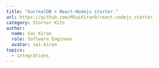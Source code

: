 ```yaml
---
title: "SurrealDB + React-Nodejs starter."
url: https://github.com/MSaiKiran9/react.nodejs_starter
category: Starter Kits
author:
  name: Sai Kiran
  role: Software Engineer
  avatar: sai-kiran
topics:
  - integrations
---
```


